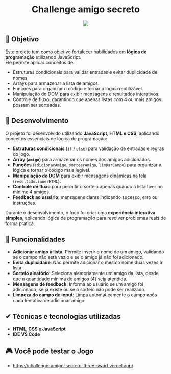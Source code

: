<h1 align="center">Challenge amigo secreto</h1>
<p align="center">
  <img loading="lazy" src="http://img.shields.io/static/v1?label=STATUS&message=FINALIZADO&color=red&style=for-the-badge"/>
</p>

## 📎 Objetivo
Este projeto tem como objetivo fortalecer habilidades em **lógica de programação** utilizando JavaScript.  
Ele permite aplicar conceitos de:

- Estruturas condicionais para validar entradas e evitar duplicidade de nomes.
- Arrays para armazenar a lista de amigos.
- Funções para organizar o código e tornar a lógica reutilizável.
- Manipulação do DOM para exibir mensagens e resultados interativos.
- Controle de fluxo, garantindo que apenas listas com 4 ou mais amigos possam ser sorteadas.

## 📝 Desenvolvimento
O projeto foi desenvolvido utilizando **JavaScript, HTML e CSS**, aplicando conceitos essenciais de lógica de programação:

- **Estruturas condicionais** (`if` / `else`) para validação de entradas e regras do jogo.
- **Array (`amigo`)** para armazenar os nomes dos amigos adicionados.
- **Funções** (`adicionarAmigo`, `sortearAmigo`, `limparCampo`) para organizar a lógica e tornar o código mais legível.
- **Manipulação do DOM** para exibir mensagens dinâmicas na tela (`resultado.innerHTML`).
- **Controle de fluxo** para permitir o sorteio apenas quando a lista tiver no mínimo 4 amigos.
- **Feedback ao usuário**: mensagens claras indicando sucesso, erro ou instruções.

Durante o desenvolvimento, o foco foi criar uma **experiência interativa simples**, aplicando lógica de programação para resolver problemas reais de forma prática.
## :hammer: Funcionalidades
- **Adicionar amigo à lista**: Permite inserir o nome de um amigo, validando se o campo não está vazio e se o amigo já não foi adicionado.
- **Evita duplicidade**: Não permite adicionar o mesmo nome duas vezes à lista.
- **Sorteio aleatório**: Seleciona aleatoriamente um amigo da lista, desde que a quantidade mínima de amigos (4) seja atendida.
- **Mensagens de feedback**: Informa ao usuário se um amigo foi adicionado, se já existe ou se o sorteio não pode ser realizado.
- **Limpeza do campo de input**: Limpa automaticamente o campo após cada tentativa de adicionar amigo.

## ✔ Técnicas e tecnologias utilizadas
- **HTML, CSS e JavaScript**
- **IDE VS Code**

## 🎮 Você pode testar o Jogo
- https://challenge-amigo-secreto-three-swart.vercel.app/
